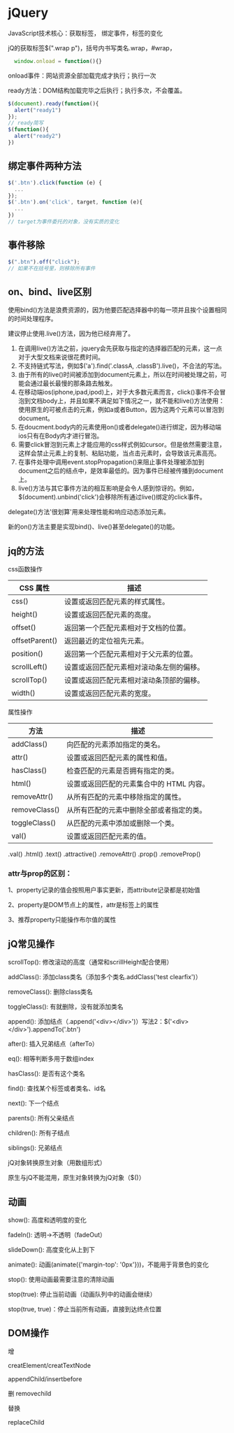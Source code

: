 # jQuery

JavaScript技术核心：获取标签， 绑定事件，标签的变化

jQ的获取标签$(".wrap p")，括号内书写类名.wrap，#wrap，

```js
  window.onload = function(){}
```

onload事件：网站资源全部加载完成才执行；执行一次

ready方法：DOM结构加载完毕之后执行；执行多次，不会覆盖。

```js
$(document).ready(function(){
  alert("ready1")
});
// ready简写
$(function(){
  alert("ready2")
})
```

## 绑定事件两种方法

```js
$('.btn').click(function (e) {
  ...
});
$('.btn').on('click', target, function (e){
  ...
})
// target为事件委托的对象，没有实质的变化
```

## 事件移除

```js
$(".btn").off("click");
// 如果不在括号里，则移除所有事件
```

## on、bind、live区别

使用bind()方法是浪费资源的，因为他要匹配选择器中的每一项并且挨个设置相同的时间处理程序。

建议停止使用.live()方法，因为他已经弃用了。

1. 在调用live()方法之前，jquery会先获取与指定的选择器匹配的元素，这一点对于大型文档来说很花费时间。
2. 不支持链式写法，例如$('a').find('.classA, .classB').live()，不合法的写法。
3. 由于所有的live()时间被添加到document元素上，所以在时间被处理之前，可能会通过最长最慢的那条路去触发。
4. 在移动端ios(iphone,ipad,ipod)上，对于大多数元素而言，click()事件不会冒泡到文档body上，并且如果不满足如下情况之一，就不能和live()方法使用：使用原生的可被点击的元素，例如a或者Button，因为这两个元素可以冒泡到document。
5. 在doucment.body内的元素使用on()或者delegate()进行绑定，因为移动端ios只有在Body内才进行冒泡。
6. 需要click冒泡到元素上才能应用的css样式例如cursor。但是依然需要注意，这样会禁止元素上的复制、粘贴功能，当点击元素时，会导致该元素高亮。
7. 在事件处理中调用event.stopPropagation()来阻止事件处理被添加到document之后的结点中，是效率最低的。因为事件已经被传播到document上。
8. live()方法与其它事件方法的相互影响是会令人感到惊讶的。例如，$(document).unbind('click')会移除所有通过live()绑定的click事件。

delegate()方法'很划算'用来处理性能和响应动态添加元素。

新的on()方法主要是实现bind()、live()甚至delegate()的功能。

## jq的方法

css函数操作

|CSS 属性|描述|
|-|-|
|css()|设置或返回匹配元素的样式属性。|
|height()|设置或返回匹配元素的高度。|
|offset()|返回第一个匹配元素相对于文档的位置。|
|offsetParent()|返回最近的定位祖先元素。|
|position()|返回第一个匹配元素相对于父元素的位置。|
|scrollLeft()|设置或返回匹配元素相对滚动条左侧的偏移。|
|scrollTop()|设置或返回匹配元素相对滚动条顶部的偏移。|
|width()|设置或返回匹配元素的宽度。|

属性操作

|方法|描述|
|-|-|
|addClass()|向匹配的元素添加指定的类名。|
|attr()|设置或返回匹配元素的属性和值。|
|hasClass()|检查匹配的元素是否拥有指定的类。|
|html()|设置或返回匹配的元素集合中的 HTML 内容。|
|removeAttr()|从所有匹配的元素中移除指定的属性。|
|removeClass()|从所有匹配的元素中删除全部或者指定的类。|
|toggleClass()|从匹配的元素中添加或删除一个类。|
|val()|设置或返回匹配元素的值。|

.val() .html() .text() .attractive() .removeAttr()  .prop()  .removeProp()

### attr与prop的区别：

1、property记录的值会按照用户事实更新，而attribute记录都是初始值

2、property是DOM节点上的属性，attr是标签上的属性

3、推荐property只能操作布尔值的属性

## jQ常见操作

scrollTop(): 修改滚动的高度（通常和scrillHeight配合使用）

addClass(): 添加class类名（添加多个类名.addClass('test clearfix')）

removeClass(): 删除class类名

toggleClass(): 有就删除，没有就添加类名

append(): 添加结点（.append('&lt;div&gt;&lt;/div&gt;')）写法2：$('&lt;div&gt;&lt;/div&gt;').appendTo('.btn')

after(): 插入兄弟结点（afterTo）

eq(): 相等判断多用于数组index

hasClass(): 是否有这个类名

find(): 查找某个标签或者类名、id名

next(): 下一个结点

parents(): 所有父亲结点

children(): 所有子结点

siblings(): 兄弟结点

jQ对象转换原生对象（用数组形式）

原生与jQ不能混用，原生对象转换为jQ对象（$()）

## 动画

show(): 高度和透明度的变化

fadeIn(): 透明->不透明（fadeOut）

slideDown(): 高度变化从上到下

animate(): 动画(animate({'margin-top': '0px'}))，不能用于背景色的变化

stop(): 使用动画最需要注意的清除动画

stop(true): 停止当前动画（动画队列中的动画会继续）

stop(true, true)：停止当前所有动画，直接到达终点位置

## DOM操作

增

creatElement/creatTextNode

appendChild/insertbefore

删
removechild

替换

replaceChild
